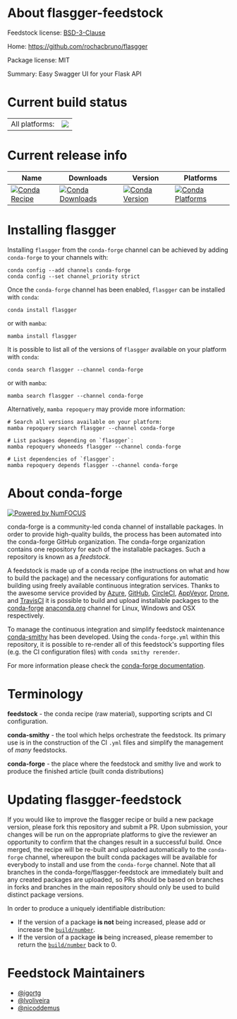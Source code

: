 About flasgger-feedstock
========================

Feedstock license: [BSD-3-Clause](https://github.com/conda-forge/flasgger-feedstock/blob/main/LICENSE.txt)

Home: https://github.com/rochacbruno/flasgger

Package license: MIT

Summary: Easy Swagger UI for your Flask API

Current build status
====================


<table><tr><td>All platforms:</td>
    <td>
      <a href="https://dev.azure.com/conda-forge/feedstock-builds/_build/latest?definitionId=2935&branchName=main">
        <img src="https://dev.azure.com/conda-forge/feedstock-builds/_apis/build/status/flasgger-feedstock?branchName=main">
      </a>
    </td>
  </tr>
</table>

Current release info
====================

| Name | Downloads | Version | Platforms |
| --- | --- | --- | --- |
| [![Conda Recipe](https://img.shields.io/badge/recipe-flasgger-green.svg)](https://anaconda.org/conda-forge/flasgger) | [![Conda Downloads](https://img.shields.io/conda/dn/conda-forge/flasgger.svg)](https://anaconda.org/conda-forge/flasgger) | [![Conda Version](https://img.shields.io/conda/vn/conda-forge/flasgger.svg)](https://anaconda.org/conda-forge/flasgger) | [![Conda Platforms](https://img.shields.io/conda/pn/conda-forge/flasgger.svg)](https://anaconda.org/conda-forge/flasgger) |

Installing flasgger
===================

Installing `flasgger` from the `conda-forge` channel can be achieved by adding `conda-forge` to your channels with:

```
conda config --add channels conda-forge
conda config --set channel_priority strict
```

Once the `conda-forge` channel has been enabled, `flasgger` can be installed with `conda`:

```
conda install flasgger
```

or with `mamba`:

```
mamba install flasgger
```

It is possible to list all of the versions of `flasgger` available on your platform with `conda`:

```
conda search flasgger --channel conda-forge
```

or with `mamba`:

```
mamba search flasgger --channel conda-forge
```

Alternatively, `mamba repoquery` may provide more information:

```
# Search all versions available on your platform:
mamba repoquery search flasgger --channel conda-forge

# List packages depending on `flasgger`:
mamba repoquery whoneeds flasgger --channel conda-forge

# List dependencies of `flasgger`:
mamba repoquery depends flasgger --channel conda-forge
```


About conda-forge
=================

[![Powered by
NumFOCUS](https://img.shields.io/badge/powered%20by-NumFOCUS-orange.svg?style=flat&colorA=E1523D&colorB=007D8A)](https://numfocus.org)

conda-forge is a community-led conda channel of installable packages.
In order to provide high-quality builds, the process has been automated into the
conda-forge GitHub organization. The conda-forge organization contains one repository
for each of the installable packages. Such a repository is known as a *feedstock*.

A feedstock is made up of a conda recipe (the instructions on what and how to build
the package) and the necessary configurations for automatic building using freely
available continuous integration services. Thanks to the awesome service provided by
[Azure](https://azure.microsoft.com/en-us/services/devops/), [GitHub](https://github.com/),
[CircleCI](https://circleci.com/), [AppVeyor](https://www.appveyor.com/),
[Drone](https://cloud.drone.io/welcome), and [TravisCI](https://travis-ci.com/)
it is possible to build and upload installable packages to the
[conda-forge](https://anaconda.org/conda-forge) [anaconda.org](https://anaconda.org/)
channel for Linux, Windows and OSX respectively.

To manage the continuous integration and simplify feedstock maintenance
[conda-smithy](https://github.com/conda-forge/conda-smithy) has been developed.
Using the ``conda-forge.yml`` within this repository, it is possible to re-render all of
this feedstock's supporting files (e.g. the CI configuration files) with ``conda smithy rerender``.

For more information please check the [conda-forge documentation](https://conda-forge.org/docs/).

Terminology
===========

**feedstock** - the conda recipe (raw material), supporting scripts and CI configuration.

**conda-smithy** - the tool which helps orchestrate the feedstock.
                   Its primary use is in the construction of the CI ``.yml`` files
                   and simplify the management of *many* feedstocks.

**conda-forge** - the place where the feedstock and smithy live and work to
                  produce the finished article (built conda distributions)


Updating flasgger-feedstock
===========================

If you would like to improve the flasgger recipe or build a new
package version, please fork this repository and submit a PR. Upon submission,
your changes will be run on the appropriate platforms to give the reviewer an
opportunity to confirm that the changes result in a successful build. Once
merged, the recipe will be re-built and uploaded automatically to the
`conda-forge` channel, whereupon the built conda packages will be available for
everybody to install and use from the `conda-forge` channel.
Note that all branches in the conda-forge/flasgger-feedstock are
immediately built and any created packages are uploaded, so PRs should be based
on branches in forks and branches in the main repository should only be used to
build distinct package versions.

In order to produce a uniquely identifiable distribution:
 * If the version of a package **is not** being increased, please add or increase
   the [``build/number``](https://docs.conda.io/projects/conda-build/en/latest/resources/define-metadata.html#build-number-and-string).
 * If the version of a package **is** being increased, please remember to return
   the [``build/number``](https://docs.conda.io/projects/conda-build/en/latest/resources/define-metadata.html#build-number-and-string)
   back to 0.

Feedstock Maintainers
=====================

* [@igortg](https://github.com/igortg/)
* [@lvoliveira](https://github.com/lvoliveira/)
* [@nicoddemus](https://github.com/nicoddemus/)

